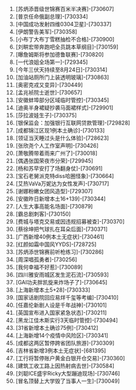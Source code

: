 
1. [苏炳添晋级世锦赛百米半决赛]-[730607]
1. [普京任命俄副总理]-[730334]
1. [中国成功发射四维0304卫星]-[730337]
1. [伊朗警告美军]-[730358]
1. [小布丁大布丁雪糕抽检不合格]-[730900]
1. [刘畊宏带奔跑吧全员跳本草纲目]-[730159]
1. [曝詹姆斯将参加德鲁联赛]-[730820]
1. [一代浪姐全场第一]-[729345]
1. [今年三伏天持续至8月24日]-[730314]
1. [加油站厕所门上装透明玻璃]-[730863]
1. [奥密克戎又变异]-[730449]
1. [孟兆祯院士逝世]-[730657]
1. [安徽蚌埠部分区域临时管控]-[730345]
1. [迪奥半身裙疑抄袭马面裙样式]-[729901]
1. [莎拉波娃生子]-[730375]
1. [银保监会：加强银行互联网贷款管理]-[729828]
1. [成都锦江区现1例本土确诊]-[730133]
1. [领证当天睡过头是什么体验]-[728623]
1. [张欣尧个人工作室声明]-[730426]
1. [萧敬腾带着雨来广州了]-[730018]
1. [偶遇张国荣夜市分荣]-[729945]
1. [杨和苏早安打了场翻身仗]-[730691]
1. [宝石老舅派克特diss哈圈怪象]-[730664]
1. [艾热VaVa万妮达为女性发声]-[730717]
1. [谢娜粉嫩女团风造型]-[729307]
1. [安徽昨日新增本土16+139]-[730344]
1. [人生大事高能名场面]-[730879]
1. [霸总剧刺客]-[730150]
1. [费城与塔克交易或因违规招募被查]-[730370]
1. [蔡徐坤把气球扎在耳朵后面]-[730371]
1. [广西新增40例本土无症状]-[730461]
1. [红颜如霜中国风YYDS]-[728725]
1. [苏炳添世锦赛前听枪练习]-[730286]
1. [周深唱孤勇者]-[730256]
1. [我何幸福不好惹]-[730089]
1. [四川雅安雨城区发生泥石流]-[730593]
1. [GAI功夫胖凯旋来炸场子了]-[730645]
1. [上海新增本土5+28]-[730333]
1. [国家话剧院回应易烊千玺等考编]-[730410]
1. [任嘉伦新剧人设是千年战神]-[730101]
1. [英国宣布进入国家紧急状态]-[730211]
1. [黑龙江佳木斯实行3天临时管控]-[730494]
1. [31省新增本土确诊75例]-[730412]
1. [上海新增14个疫情中风险区]-[730341]
1. [成都这两区暂停跨省团队旅游]-[730309]
1. [吉林省新增3例本土无症状]-[681395]
1. [工行将暂停账户黄金白银开仓交易]-[730360]
1. [建筑工收工路上因热射病去世]-[730584]
1. [刘聪ICE盛宇Ricky大型蹦迪现场]-[730746]
1. [冒名顶替上大学毁了当事人一生]-[730049]